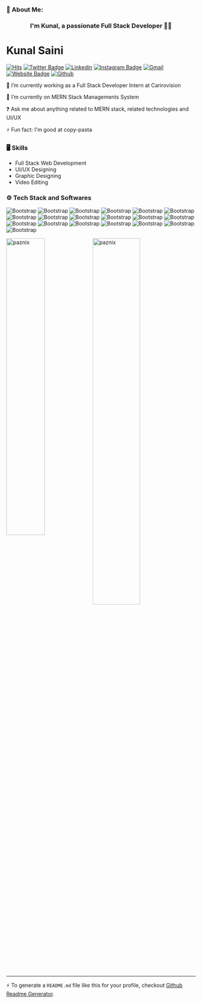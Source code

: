 
  
### 💫 About Me:

### <div align="center">I'm Kunal, a passionate Full Stack Developer 👨‍💻</div>  
 
# Kunal Saini

[![Hits](https://hits.seeyoufarm.com/api/count/incr/badge.svg?url=https%3A%2F%2Fgithub.com%2Fpaznix%2Fpaznix&count_bg=%2379C83D&title_bg=%23555555&icon=&icon_color=%23E7E7E7&title=Profile+Views&edge_flat=false)](https://hits.seeyoufarm.com)
[![Twitter Badge](https://img.shields.io/badge/-Twitter-1da1f2?labelColor=1da1f2&logo=twitter&logoColor=white&link=https://twitter.com/paznic_gg)](https://twitter.com/paznic_gg)
[![Linkedin](https://img.shields.io/badge/-LinkedIn-blue?style=flat&logo=Linkedin&logoColor=white)](https://www.linkedin.com/in/kunalsaini02/)
[![Instagram Badge](https://img.shields.io/badge/-Instagram-purple?logo=instagram&logoColor=white&link=https://instagram.com/imkunal_saini/)](https://www.instagram.com/imkunal_saini)
[![Gmail](https://img.shields.io/badge/-Gmail-c14438?style=flat&logo=Gmail&logoColor=white)](mailto:sainikunal636@gmail.com)
[![Website Badge](https://img.shields.io/badge/-Website-c14438?style=flat&logo=Google-Chrome&logoColor=white&link=https://kunalsaini.vercel.app/)](https://kunalsaini.vercel.app/)
[![Github](https://img.shields.io/github/followers/paznix?label=Follow&style=social)](https://github.com/paznix)

🔭 I’m currently working as a Full Stack Developer Intern at Carirovision

🌱 I’m currently on MERN Stack Managements System

❓ Ask me about anything related to MERN stack, related technologies and UI/UX

⚡ Fun fact: I'm good at copy-pasta

### 🖥 Skills

- Full Stack Web Development
- UI/UX Designing
- Graphic Designing
- Video Editing
### ⚙️ Tech Stack and Softwares

![Bootstrap](https://img.shields.io/badge/-React-05122A?style=flat-square&logo=React&color=232935) ![Bootstrap](https://img.shields.io/badge/-node.js-05122A?style=flat-square&logo=node.js&color=232935) ![Bootstrap](https://img.shields.io/badge/-express-05122A?style=flat-square&logo=express&color=232935) ![Bootstrap](https://img.shields.io/badge/-MongoDB-05122A?style=flat-square&logo=MongoDB&color=232935) ![Bootstrap](https://img.shields.io/badge/-MySQL-05122A?style=flat-square&logo=MySQL&color=232935) ![Bootstrap](https://img.shields.io/badge/-C-05122A?style=flat-square&logo=C&color=232935) ![Bootstrap](https://img.shields.io/badge/-CPlusPlus-05122A?style=flat-square&logo=CPlusPlus&color=232935) ![Bootstrap](https://img.shields.io/badge/-Javascript-05122A?style=flat-square&logo=Javascript&color=232935) ![Bootstrap](https://img.shields.io/badge/-CSS3-05122A?style=flat-square&logo=CSS3&color=232935) ![Bootstrap](https://img.shields.io/badge/-HTML5-05122A?style=flat-square&logo=HTML5&color=232935) ![Bootstrap](https://img.shields.io/badge/-Bootstrap-05122A?style=flat-square&logo=Bootstrap&color=232935) ![Bootstrap](https://img.shields.io/badge/-Tailwind%20CSS-05122A?style=flat-square&logo=Tailwind-CSS&color=232935) ![Bootstrap](https://img.shields.io/badge/-Visual%20Studio%20Code-05122A?style=flat-square&logo=Visual-Studio-Code&color=232935) ![Bootstrap](https://img.shields.io/badge/-Adobe%20Photoshop-05122A?style=flat-square&logo=Adobe-Photoshop&color=232935) ![Bootstrap](https://img.shields.io/badge/-Adobe%20Premiere%20Pro-05122A?style=flat-square&logo=Adobe-Premiere-Pro&color=232935) ![Bootstrap](https://img.shields.io/badge/-Adobe%20After%20Effects-05122A?style=flat-square&logo=Adobe-After-Effects&color=232935) ![Bootstrap](https://img.shields.io/badge/-Figma-05122A?style=flat-square&logo=Figma&color=232935) ![Bootstrap](https://img.shields.io/badge/-Git-05122A?style=flat-square&logo=Git&color=232935) ![Bootstrap](https://img.shields.io/badge/-Github-05122A?style=flat-square&logo=Github&color=232935)

<div>
  <img width="45%" align="left" src="https://github-readme-stats.vercel.app/api/top-langs?username=paznix&show_icons=true&locale=en&layout=compact" alt="paznix" />
  <img width="50%"  src="https://github-readme-streak-stats.herokuapp.com/?user=paznix&" alt="paznix" />
</div>


---
:zap: To generate a `README.md` file like this for your profile, checkout [Github Readme Generator](https://hejazizo-github-profile-readme-srcstreamlit-app-i6skm7.streamlit.app/).
